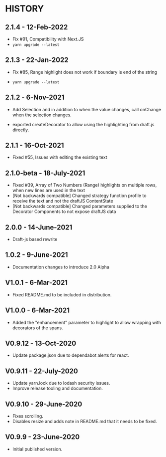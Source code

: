 # HISTORY

## 2.1.4 - 12-Feb-2022

- Fix #91, Compatibility with Next.JS
- `yarn upgrade --latest`

## 2.1.3 - 22-Jan-2022

- Fix #85, Range highlight does not work if boundary is end of the string

- `yarn upgrade --latest`

## 2.1.2 - 6-Nov-2021

- Add Selection and in addition to when the value changes, call onChange when the selection changes.

- exported createDecorator to allow using the highlighting from draft.js directly.

## 2.1.1 - 16-Oct-2021

- Fixed #55, Issues with editing the existing text

## 2.1.0-beta - 18-July-2021
- Fixed #39, Array of Two Numbers (Range) highlights on multiple rows, when new lines are used in the text
- [Not backwards compatible] Changed strategy function profile to receive the text and not the draftJS ContentState
- [Not backwards compatible] Changed parameters supplied to the Decorator Components to not expose draftJS data

## 2.0.0 - 14-June-2021
- Draft-js based rewrite

## 1.0.2 - 9-June-2021
- Documentation changes to introduce 2.0 Alpha

## V1.0.1 - 6-Mar-2021
- Fixed README.md to be included in distribution.

## V1.0.0 - 6-Mar-2021

- Added the "enhancement" parameter to highlight to allow 
    wrapping with decorators of the spans.

## V0.9.12 - 13-Oct-2020

- Update package.json due to dependabot alerts for react.

## V0.9.11 - 22-July-2020

- Update yarn.lock due to lodash security issues.
- Improve release tooling and documentation.

## V0.9.10 - 29-June-2020

- Fixes scrolling.
- Disables resize and adds note in README.md that it needs to be fixed.

## V0.9.9 - 23-June-2020

- Initial published version.
